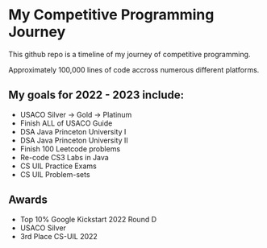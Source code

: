 <h1>My Competitive Programming Journey</h1>
<p>This github repo is a timeline of my journey of competitive programming.</p>
<p>Approximately 100,000 lines of code accross numerous different platforms. </p>
<h2>My goals for 2022 - 2023 include: </h2>
<ul>
    <li>USACO Silver -> Gold -> Platinum</li>
    <li>Finish ALL of USACO Guide</li>
    <li>DSA Java Princeton University I</li>
    <li>DSA Java Princeton University II</li>
    <li>Finish 100 Leetcode problems</li>
    <li>Re-code CS3 Labs in Java</li>
    <li>CS UIL Practice Exams</li>
    <li>CS UIL Problem-sets</li>
</ul>

<h2>Awards</h2>
<ul>
    <li>Top 10% Google Kickstart 2022 Round D</li>
    <li>USACO Silver</li>
    <li>3rd Place CS-UIL 2022</li>
</ul>
